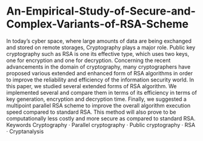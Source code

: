 # An-Empirical-Study-of-Secure-and-Complex-Variants-of-RSA-Scheme

In today’s cyber space, where large amounts of data are being exchanged and stored on remote storages, Cryptography plays a major role. Public key cryptography such as RSA is one its effective type, which uses two keys, one for encryption
and one for decryption. Concerning the recent advancements in the domain of cryptography, many cryptographers have proposed various extended and enhanced form
of RSA algorithms in order to improve the reliability and efficiency of the information
security world. In this paper, we studied several extended forms of RSA algorithm.
We implemented several and compare them in terms of its efficiency in terms of
key generation, encryption and decryption time. Finally, we suggested a multipoint
parallel RSA scheme to improve the overall algorithm execution speed compared to
standard RSA. This method will also prove to be computationally less costly and
more secure as compared to standard RSA.
Keywords Cryptography · Parallel cryptography · Public cryptography · RSA · Cryptanalysis
